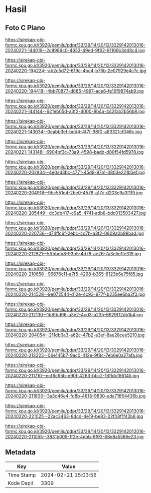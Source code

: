 # Hasil

## Foto C Plano

https://sirekap-obj-formc.kpu.go.id/3920/pemilu/pdpr/33/29/14/20/13/3329142013016-20240221-144019--2c8986c0-4653-49ed-9f62-81166b3dd8c4.jpg

https://sirekap-obj-formc.kpu.go.id/3920/pemilu/pdpr/33/29/14/20/13/3329142013016-20240220-194224--ab2c5d72-619c-4bc4-b75b-2e07929e4c7c.jpg

https://sirekap-obj-formc.kpu.go.id/3920/pemilu/pdpr/33/29/14/20/13/3329142013016-20240220-194418--4bb70877-d885-4997-ace6-fe16f9874ab9.jpg

https://sirekap-obj-formc.kpu.go.id/3920/pemilu/pdpr/33/29/14/20/13/3329142013016-20240221-144144--621eb05d-a3f2-4000-8b4a-443fab2b56b8.jpg

https://sirekap-obj-formc.kpu.go.id/3920/pemilu/pdpr/33/29/14/20/13/3329142013016-20240221-143034--0eabb3ef-bdd4-4f7f-98f0-a83321cf046c.jpg

https://sirekap-obj-formc.kpu.go.id/3920/pemilu/pdpr/33/29/14/20/13/3329142013016-20240221-143148--6904bf3c-73a9-4598-badd-d80f54fd5978.jpg

https://sirekap-obj-formc.kpu.go.id/3920/pemilu/pdpr/33/29/14/20/13/3329142013016-20240220-202834--4e0ad3bc-4771-45d9-97a1-3803e221b5ef.jpg

https://sirekap-obj-formc.kpu.go.id/3920/pemilu/pdpr/33/29/14/20/13/3329142013016-20240220-204918--9bc551e4-2be0-4578-a17c-d203e9a3f1f9.jpg

https://sirekap-obj-formc.kpu.go.id/3920/pemilu/pdpr/33/29/14/20/13/3329142013016-20240220-205449--dc3db417-c9a5-4741-adb8-bdc013503427.jpg

https://sirekap-obj-formc.kpu.go.id/3920/pemilu/pdpr/33/29/14/20/13/3329142013016-20240220-220736--d74ffc6f-2ebc-4d7b-a3f2-0809a0b98bad.jpg

https://sirekap-obj-formc.kpu.go.id/3920/pemilu/pdpr/33/29/14/20/13/3329142013016-20240220-212821--5ffbbdb8-93b5-4d78-ae26-7a3e5e1fe319.jpg

https://sirekap-obj-formc.kpu.go.id/3920/pemilu/pdpr/33/29/14/20/13/3329142013016-20240220-210658--96676c11-a7f5-4298-b365-6123b6e75f85.jpg

https://sirekap-obj-formc.kpu.go.id/3920/pemilu/pdpr/33/29/14/20/13/3329142013016-20240220-214528--9e072544-d12e-4c93-977f-b235ee6ba2f3.jpg

https://sirekap-obj-formc.kpu.go.id/3920/pemilu/pdpr/33/29/14/20/13/3329142013016-20240220-212130--1b8fbd96-a3e2-4cd3-a235-6929f12db1b4.jpg

https://sirekap-obj-formc.kpu.go.id/3920/pemilu/pdpr/33/29/14/20/13/3329142013016-20240220-204054--211db0a3-a62c-47b2-a3ef-8ae28cee5210.jpg

https://sirekap-obj-formc.kpu.go.id/3920/pemilu/pdpr/33/29/14/20/13/3329142013016-20240220-212223--06e145b7-9ac0-412e-9f8c-7eb6e0a27afa.jpg

https://sirekap-obj-formc.kpu.go.id/3920/pemilu/pdpr/33/29/14/20/13/3329142013016-20240220-211710--ecf6c95b-e90f-4263-bbc2-16ffdcf86145.jpg

https://sirekap-obj-formc.kpu.go.id/3920/pemilu/pdpr/33/29/14/20/13/3329142013016-20240220-211803--3a3d46e4-fd8b-4818-9830-eda71664436b.jpg

https://sirekap-obj-formc.kpu.go.id/3920/pemilu/pdpr/33/29/14/20/13/3329142013016-20240220-221025--22ac3463-8dcd-4e19-be83-22f08f1f43b8.jpg

https://sirekap-obj-formc.kpu.go.id/3920/pemilu/pdpr/33/29/14/20/13/3329142013016-20240220-211055--3831b005-1f2e-4ebb-9f93-68e8a5586e23.jpg


## Metadata

| Key        | Value               |
| ---------- | ------------------- |
| Time Stamp | 2024-02-21 15:03:56 |
| Kode Dapil | 3309                |



